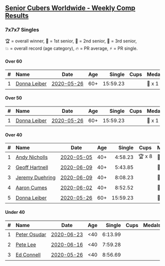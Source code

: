 <style>table {white-space: nowrap;}</style>

## [Senior Cubers Worldwide - Weekly Comp Results](/scw-comp/results/)
### 7x7x7 Singles

<span style="white-space: nowrap;">🏆 = overall winner</span>, <span style="white-space: nowrap;">🥇 = 1st senior</span>, <span style="white-space: nowrap;">🥈 = 2nd senior</span>, <span style="white-space: nowrap;">🥉 = 3rd senior</span>, <span style="white-space: nowrap;">💥 = overall record (age category)</span>, <span style="white-space: nowrap;">🔥 = PR average</span>, <span style="white-space: nowrap;">⚡ = PR single</span>.

#### Over 60

| # | Name | Date | Age | Single | Cups | Medals | Achievements | Video |
| :--: | :-- | :--: | :--: | --: | :--: | :-- | :-- | :-- |
| 1 | [Donna Leiber](../../persons/donna_leiber/777.md) | [2020-05-26](2020-05-26.md) | 60+ | 15:59.23 |  | 🥉 x 1 | 💥 x 2, ⚡ x 2 | [Link](https://www.facebook.com/events/637852836799991/permalink/640055109913097/) |

#### Over 50

| # | Name | Date | Age | Single | Cups | Medals | Achievements | Video |
| :--: | :-- | :--: | :--: | --: | :--: | :-- | :-- | :-- |
| 1 | [Donna Leiber](../../persons/donna_leiber/777.md) | [2020-05-26](2020-05-26.md) | 60+ | 15:59.23 |  | 🥉 x 1 | 💥 x 2, ⚡ x 2 | [Link](https://www.facebook.com/events/637852836799991/permalink/640055109913097/) |

#### Over 40

| # | Name | Date | Age | Single | Cups | Medals | Achievements | Video |
| :--: | :-- | :--: | :--: | --: | :--: | :-- | :-- | :-- |
| 1 | [Andy Nicholls](../../persons/andy_nicholls/777.md) | [2020-05-05](2020-05-05.md) | 40+ | 4:58.23 | 🏆 x 8 | 🥇 x 8 | 💥 x 1, 🔥 x 1, ⚡ x 1 | [Link](https://www.facebook.com/events/557526585195168/permalink/558592678421892/) |
| 2 | [Geoff Hartnell](../../persons/geoff_hartnell/777.md) | [2020-06-09](2020-06-09.md) | 40+ | 5:43.85 |  | 🥈 x 8 | 🔥 x 2, ⚡ x 2 | [Link](https://www.facebook.com/events/1130228284009045/permalink/1131048293927044/) |
| 3 | [Jeremy Duehring](../../persons/jeremy_duehring/777.md) | [2020-06-09](2020-06-09.md) | 40+ | 8:08.23 |  | 🥉 x 1 | ⚡ x 2 | [Link](https://www.facebook.com/jeremy.duehring/videos/10160093213052846/) |
| 4 | [Aaron Cumes](../../persons/aaron_cumes/777.md) | [2020-06-02](2020-06-02.md) | 40+ | 8:52.52 |  | 🥉 x 4 | ⚡ x 2 | [Link](https://www.facebook.com/events/573401076937046/permalink/574489523494868/) |
| 5 | [Donna Leiber](../../persons/donna_leiber/777.md) | [2020-05-26](2020-05-26.md) | 60+ | 15:59.23 |  | 🥉 x 1 | 💥 x 2, ⚡ x 2 | [Link](https://www.facebook.com/events/637852836799991/permalink/640055109913097/) |

#### Under 40

| # | Name | Date | Age | Single | Cups | Medals | Achievements | Video |
| :--: | :-- | :--: | :--: | --: | :--: | :-- | :-- | :-- |
| 1 | [Peter Osudar](../../persons/peter_osudar/777.md) | [2020-06-23](2020-06-23.md) | <40 | 6:13.99 |  |  | 🔥 x 1, ⚡ x 1 | [Link](https://www.facebook.com/events/268636114456043/permalink/276983293621325/) |
| 2 | [Pete Lee](../../persons/pete_lee/777.md) | [2020-06-16](2020-06-16.md) | <40 | 7:59.28 |  |  | ⚡ x 6 | [Link](https://www.facebook.com/events/256188575607890/permalink/256481515578596/) |
| 3 | [Ed Connell](../../persons/ed_connell/777.md) | [2020-05-26](2020-05-26.md) | <40 | 8:56.69 |  |  | ⚡ x 1 | [Link](https://www.facebook.com/events/637852836799991/permalink/640364566548818/) |


<!-- Global site tag (gtag.js) - Google Analytics -->
<script async src="https://www.googletagmanager.com/gtag/js?id=UA-86348435-3"></script>
<script>window.dataLayer = window.dataLayer || []; function gtag() {dataLayer.push(arguments);} gtag('js', new Date()); gtag('config', 'UA-86348435-3');</script>
